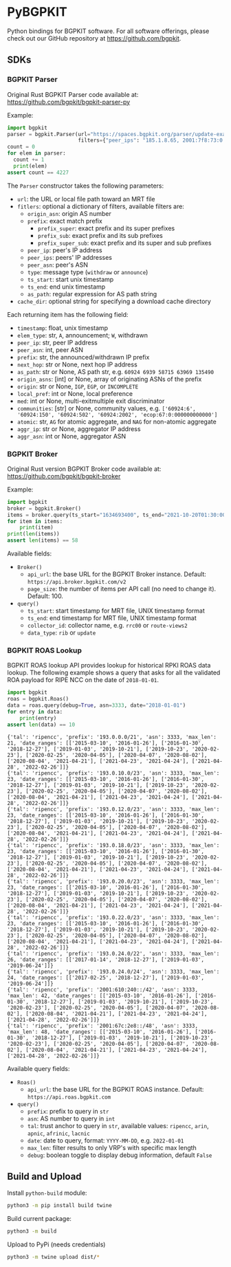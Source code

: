 # PyBGPKIT

Python bindings for BGPKIT software. For all software offerings, please check out our GitHub
repository at <https://github.com/bgpkit>.

## SDKs

### BGPKIT Parser

Original Rust BGPKIT Parser code available at: <https://github.com/bgpkit/bgpkit-parser-py> 

Example:
```python
import bgpkit
parser = bgpkit.Parser(url="https://spaces.bgpkit.org/parser/update-example",
                       filters={"peer_ips": "185.1.8.65, 2001:7f8:73:0:3:fa4:0:1"})
count = 0
for elem in parser:
  count += 1
  print(elem)
assert count == 4227
```

The `Parser` constructor takes the following parameters:
- `url`: the URL or local file path toward an MRT file
- `fitlers`: optional a dictionary of filters, available filters are:
  - `origin_asn`: origin AS number
  - `prefix`: exact match prefix
    - `prefix_super`: exact prefix and its super prefixes
    - `prefix_sub`: exact prefix and its sub prefixes
    - `prefix_super_sub`: exact prefix and its super and sub prefixes
  - `peer_ip`: peer's IP address
  - `peer_ips`: peers' IP addresses
  - `peer_asn`: peer's ASN
  - `type`: message type (`withdraw` or `announce`)
  - `ts_start`: start unix timestamp
  - `ts_end`: end unix timestamp
  - `as_path`: regular expression for AS path string
- `cache_dir`: optional string for specifying a download cache directory


Each returning item has the following field:
- `timestamp`: float, unix timestamp
- `elem_type`: str, `A`, announcement; `W`, withdrawn
- `peer_ip`: str, peer IP address
- `peer_asn`: int, peer ASN
- `prefix`: str, the announced/withdrawn IP prefix
- `next_hop`: str or None, next hop IP address
- `as_path`: str or None, AS path str, e.g. `60924 6939 58715 63969 135490`
- `origin_asns`: [int] or None, array of originating ASNs of the prefix
- `origin`: str or None, `IGP`, `EGP`, or `INCOMPLETE`
- `local_pref`: int or None, local preference
- `med`: int or None, multi-exitmultiple exit discriminator
- `communities`: [str] or None, community values, e.g. `['60924:6', '60924:150', '60924:502', '60924:2002', 'ecop:67:0:000000000000']`
- `atomic`: str, `AG` for atomic aggregate, and `NAG` for non-atomic aggregate
- `aggr_ip`: str or None, aggregator IP address
- `aggr_asn`: int or None, aggregator ASN



### BGPKIT Broker

Original Rust version BGPKIT Broker code available at: <https://github.com/bgpkit/bgpkit-broker>

Example:
```python
import bgpkit
broker = bgpkit.Broker()
items = broker.query(ts_start="1634693400", ts_end="2021-10-20T01:30:00")
for item in items:
    print(item)
print(len(items))
assert len(items) == 58
```

Available fields:

- `Broker()`
  - `api_url`: the base URL for the BGPKIT Broker instance. Default: `https://api.broker.bgpkit.com/v2`
  - `page_size`: the number of items per API call (no need to change it). Default: 100.
- `query()`
  - `ts_start`: start timestamp for MRT file, UNIX timestamp format
  - `ts_end`: end timestamp for MRT file, UNIX timestamp format
  - `collector_id`: collector name, e.g. `rrc00` or `route-views2`
  - `data_type`: `rib` or `update`
  
### BGPKIT ROAS Lookup

BGPKIT ROAS lookup API provides lookup for historical RPKI ROAS data lookup. The following example shows a query that
asks for all the validated ROA payload for RIPE NCC on the date of `2018-01-01`.

```python
import bgpkit
roas = bgpkit.Roas()
data = roas.query(debug=True, asn=3333, date="2018-01-01")
for entry in data:
    print(entry)
assert len(data) == 10
```

``` 
{'tal': 'ripencc', 'prefix': '193.0.0.0/21', 'asn': 3333, 'max_len': 21, 'date_ranges': [['2015-03-10', '2016-01-26'], ['2016-01-30', '2018-12-27'], ['2019-01-03', '2019-10-21'], ['2019-10-23', '2020-02-23'], ['2020-02-25', '2020-04-05'], ['2020-04-07', '2020-08-02'], ['2020-08-04', '2021-04-21'], ['2021-04-23', '2021-04-24'], ['2021-04-28', '2022-02-26']]}
{'tal': 'ripencc', 'prefix': '193.0.10.0/23', 'asn': 3333, 'max_len': 23, 'date_ranges': [['2015-03-10', '2016-01-26'], ['2016-01-30', '2018-12-27'], ['2019-01-03', '2019-10-21'], ['2019-10-23', '2020-02-23'], ['2020-02-25', '2020-04-05'], ['2020-04-07', '2020-08-02'], ['2020-08-04', '2021-04-21'], ['2021-04-23', '2021-04-24'], ['2021-04-28', '2022-02-26']]}
{'tal': 'ripencc', 'prefix': '193.0.12.0/23', 'asn': 3333, 'max_len': 23, 'date_ranges': [['2015-03-10', '2016-01-26'], ['2016-01-30', '2018-12-27'], ['2019-01-03', '2019-10-21'], ['2019-10-23', '2020-02-23'], ['2020-02-25', '2020-04-05'], ['2020-04-07', '2020-08-02'], ['2020-08-04', '2021-04-21'], ['2021-04-23', '2021-04-24'], ['2021-04-28', '2022-02-26']]}
{'tal': 'ripencc', 'prefix': '193.0.18.0/23', 'asn': 3333, 'max_len': 23, 'date_ranges': [['2015-03-10', '2016-01-26'], ['2016-01-30', '2018-12-27'], ['2019-01-03', '2019-10-21'], ['2019-10-23', '2020-02-23'], ['2020-02-25', '2020-04-05'], ['2020-04-07', '2020-08-02'], ['2020-08-04', '2021-04-21'], ['2021-04-23', '2021-04-24'], ['2021-04-28', '2022-02-26']]}
{'tal': 'ripencc', 'prefix': '193.0.20.0/23', 'asn': 3333, 'max_len': 23, 'date_ranges': [['2015-03-10', '2016-01-26'], ['2016-01-30', '2018-12-27'], ['2019-01-03', '2019-10-21'], ['2019-10-23', '2020-02-23'], ['2020-02-25', '2020-04-05'], ['2020-04-07', '2020-08-02'], ['2020-08-04', '2021-04-21'], ['2021-04-23', '2021-04-24'], ['2021-04-28', '2022-02-26']]}
{'tal': 'ripencc', 'prefix': '193.0.22.0/23', 'asn': 3333, 'max_len': 23, 'date_ranges': [['2015-03-10', '2016-01-26'], ['2016-01-30', '2018-12-27'], ['2019-01-03', '2019-10-21'], ['2019-10-23', '2020-02-23'], ['2020-02-25', '2020-04-05'], ['2020-04-07', '2020-08-02'], ['2020-08-04', '2021-04-21'], ['2021-04-23', '2021-04-24'], ['2021-04-28', '2022-02-26']]}
{'tal': 'ripencc', 'prefix': '193.0.24.0/22', 'asn': 3333, 'max_len': 26, 'date_ranges': [['2017-01-14', '2018-12-27'], ['2019-01-03', '2019-06-24']]}
{'tal': 'ripencc', 'prefix': '193.0.24.0/24', 'asn': 3333, 'max_len': 24, 'date_ranges': [['2017-02-25', '2018-12-27'], ['2019-01-03', '2019-06-24']]}
{'tal': 'ripencc', 'prefix': '2001:610:240::/42', 'asn': 3333, 'max_len': 42, 'date_ranges': [['2015-03-10', '2016-01-26'], ['2016-01-30', '2018-12-27'], ['2019-01-03', '2019-10-21'], ['2019-10-23', '2020-02-23'], ['2020-02-25', '2020-04-05'], ['2020-04-07', '2020-08-02'], ['2020-08-04', '2021-04-21'], ['2021-04-23', '2021-04-24'], ['2021-04-28', '2022-02-26']]}
{'tal': 'ripencc', 'prefix': '2001:67c:2e8::/48', 'asn': 3333, 'max_len': 48, 'date_ranges': [['2015-03-10', '2016-01-26'], ['2016-01-30', '2018-12-27'], ['2019-01-03', '2019-10-21'], ['2019-10-23', '2020-02-23'], ['2020-02-25', '2020-04-05'], ['2020-04-07', '2020-08-02'], ['2020-08-04', '2021-04-21'], ['2021-04-23', '2021-04-24'], ['2021-04-28', '2022-02-26']]}
```

Available query fields:

- `Roas()`
  - `api_url`: the base URL for the BGPKIT ROAS instance. Default: `https://api.roas.bgpkit.com`
- `query()`
  - `prefix`: prefix to query in `str`
  - `asn`: AS number to query in `int`
  - `tal`: trust anchor to query in `str`, available values: `ripencc`, `arin`, `apnic`, `afrinic`, `lacnic`
  - `date`: date to query, format: `YYYY-MM-DD`, e.g. `2022-01-01`
  - `max_len`: filter results to only VRP's with specific max length
  - `debug`: boolean toggle to display debug information, default `False`

## Build and Upload

Install `python-build` module:
``` bash
python3 -m pip install build twine
```

Build current package:
``` bash
python3 -m build
```

Upload to PyPi (needs credentials)
``` bash
python3 -m twine upload dist/*
```

